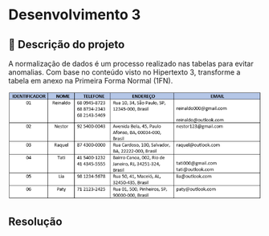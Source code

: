 # Desenvolvimento 3

## 📝 Descrição do projeto

A normalização de dados é um processo realizado nas tabelas para evitar anomalias. Com base no conteúdo visto no Hipertexto 3, transforme a tabela em anexo na Primeira Forma Normal (1FN).

<img src="../img/Imagem01_Atividade03_BancodeDadosI.png" alt="" />

## Resolução
